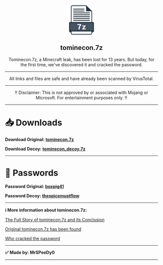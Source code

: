 <p align="center">
  <img width="100px" src="https://github.com/MrSPeeDy0/tominecon.7z/blob/main/Assets/Photos/7z.png?raw=true" align="center" alt="tomineconzip.7z" />
  <h2 align="center">tominecon.7z</h2>
  <p align="center"><center>Tominecon.7z, a Minecraft leak, has been lost for 13 years. But today, for the first time, we've discovered it and cracked the password.</center></p>
  <hr />
  <p align="center"><center>All links and files are safe and have already been scanned by VirusTotal.</center></p>
  <hr />
  <p align="center"><center>‼️ Disclaimer: This is not approved by or associated with Mojang or Microsoft. For entertainment purposes only. ‼️</center></p>
  <hr />
</p>

# 📥 Downloads
**Download Original: [tominecon.7z](https://mega.nz/file/TjYhGDYR#rA0DEzVsJe5TTerlTgjpSsmPFUnIZJp4m4CxfkVGHYY)**

**Download Decoy: [tominecon_decoy.7z](https://mega.nz/file/rnhEjTDS#S_lVmxkz1twZb3FDpdxSKh75VR8UKjg9kqn2rH4jq9I)**

___

<div align="left">

# 🔑 Passwords
**Password Original: [boxpig41](https://raw.githubusercontent.com/MrSPeeDy0/tominecon.7z/main/Assets/Passwords/Password.txt)**

**Password Decoy: [thespicemustflow](https://raw.githubusercontent.com/MrSPeeDy0/tominecon.7z/main/Assets/Passwords/Password_decoy.txt)**

</div>

___

<div align="left">

**ℹ More information about tominecon.7z:**

[The Full Story of tominecon.7z and its Conclusion](https://www.reddit.com/r/MinecraftUnlimited/comments/1cvo5py/the_full_story_of_tominecon7z_and_its_conclusion/#:~:text=On%20November%2015th%202011%20a,the%20build%20of%20Minecraft%201.0.)

[Original tominecon.7z has been found](https://www.reddit.com/r/MinecraftUnlimited/comments/11fp3bf/original_tominecon7z_found/)

[Who cracked the password](https://www.reddit.com/r/tominecon/comments/1cy9n6i/hi_i_am_the_person_who_cracked_the_password/)

</div>

___

**✅ Made by: MrSPeeDy0**

___
